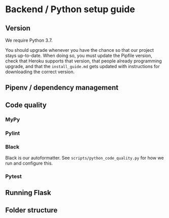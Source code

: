 # Backend / Python setup guide

## Version

We require Python 3.7. 

You should upgrade whenever you have the chance so that our project stays up-to-date. When doing so, you must update the Pipfile version, check that Heroku supports that version, that people already programming upgrade, and that the `install_guide.md` gets updated with instructions for downloading the correct version.

## Pipenv / dependency management


## Code quality

### MyPy

### Pylint

### Black

Black is our autoformatter. See `scripts/python_code_quality.py` for how we run and configure this.

### Pytest

## Running Flask


## Folder structure


